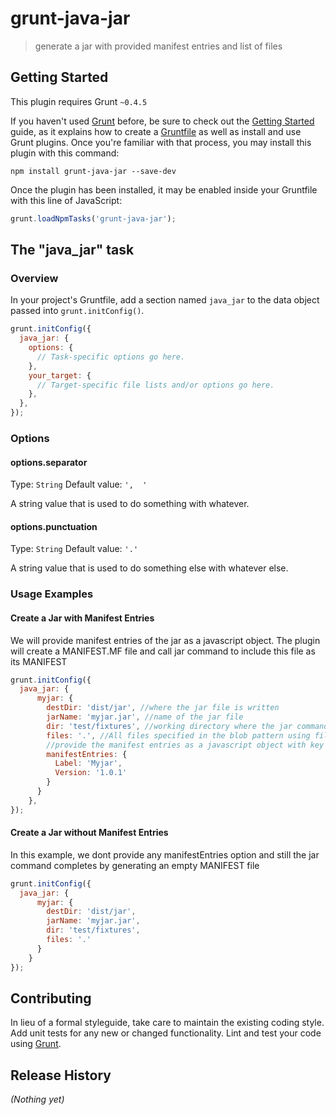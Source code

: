 # grunt-java-jar

> generate a jar with provided manifest entries and list of files

## Getting Started
This plugin requires Grunt `~0.4.5`

If you haven't used [Grunt](http://gruntjs.com/) before, be sure to check out the [Getting Started](http://gruntjs.com/getting-started) guide, as it explains how to create a [Gruntfile](http://gruntjs.com/sample-gruntfile) as well as install and use Grunt plugins. Once you're familiar with that process, you may install this plugin with this command:

```shell
npm install grunt-java-jar --save-dev
```

Once the plugin has been installed, it may be enabled inside your Gruntfile with this line of JavaScript:

```js
grunt.loadNpmTasks('grunt-java-jar');
```

## The "java_jar" task

### Overview
In your project's Gruntfile, add a section named `java_jar` to the data object passed into `grunt.initConfig()`.

```js
grunt.initConfig({
  java_jar: {
    options: {
      // Task-specific options go here.
    },
    your_target: {
      // Target-specific file lists and/or options go here.
    },
  },
});
```

### Options

#### options.separator
Type: `String`
Default value: `',  '`

A string value that is used to do something with whatever.

#### options.punctuation
Type: `String`
Default value: `'.'`

A string value that is used to do something else with whatever else.

### Usage Examples

#### Create a Jar with Manifest Entries
We will provide manifest entries of the jar as a javascript object. The plugin will create a MANIFEST.MF file and call jar command to include this file as its MANIFEST

```js
grunt.initConfig({
  java_jar: {
      myjar: {
        destDir: 'dist/jar', //where the jar file is written
        jarName: 'myjar.jar', //name of the jar file
        dir: 'test/fixtures', //working directory where the jar command will run
        files: '.', //All files specified in the blob pattern using files option will be packed into the jar
        //provide the manifest entries as a javascript object with key value pairs. The MANIFEST file will contain
        manifestEntries: {
          Label: 'Myjar',
          Version: '1.0.1'
        }
      }
    },
});
```

#### Create a Jar without Manifest Entries
In this example, we dont provide any manifestEntries option and still the jar command completes by generating an empty MANIFEST file

```js
grunt.initConfig({
  java_jar: {
      myjar: {
        destDir: 'dist/jar', 
        jarName: 'myjar.jar', 
        dir: 'test/fixtures', 
        files: '.'
      }
    }
});
```

## Contributing
In lieu of a formal styleguide, take care to maintain the existing coding style. Add unit tests for any new or changed functionality. Lint and test your code using [Grunt](http://gruntjs.com/).

## Release History
_(Nothing yet)_
